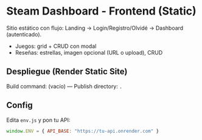 # Steam Dashboard - Frontend (Static)
Sitio estático con flujo: Landing → Login/Registro/Olvidé → Dashboard (autenticado).
- Juegos: grid + CRUD con modal
- Reseñas: estrellas, imagen opcional (URL o upload), CRUD

## Despliegue (Render Static Site)
Build command: (vacío) — Publish directory: `.`

## Config
Edita `env.js` y pon tu API:
```js
window.ENV = { API_BASE: "https://tu-api.onrender.com" }
```
